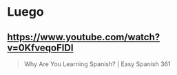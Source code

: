 # Luego

## https://www.youtube.com/watch?v=0KfveqoFlDI

> Why Are You Learning Spanish? | Easy Spanish 361 
